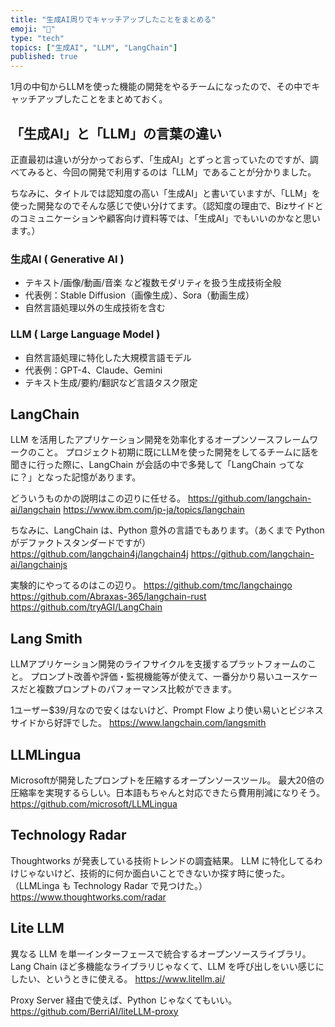 ```yaml
---
title: "生成AI周りでキャッチアップしたことをまとめる"
emoji: "🎉"
type: "tech"
topics: ["生成AI", "LLM", "LangChain"]
published: true
---
```

1月の中旬からLLMを使った機能の開発をやるチームになったので、その中でキャッチアップしたことをまとめておく。

## 「生成AI」と「LLM」の言葉の違い
正直最初は違いが分かっておらず、「生成AI」とずっと言っていたのですが、調べてみると、今回の開発で利用するのは「LLM」であることが分かりました。

ちなみに、タイトルでは認知度の高い「生成AI」と書いていますが、「LLM」を使った開発なのでそんな感じで使い分けてます。（認知度の理由で、Bizサイドとのコミュニケーションや顧客向け資料等では、「生成AI」でもいいのかなと思います。）

### 生成AI ( Generative AI )
- テキスト/画像/動画/音楽 など複数モダリティを扱う生成技術全般
- 代表例：Stable Diffusion（画像生成）、Sora（動画生成）
- 自然言語処理以外の生成技術を含む

### LLM ( Large Language Model )
- 自然言語処理に特化した大規模言語モデル
- 代表例：GPT-4、Claude、Gemini
- テキスト生成/要約/翻訳など言語タスク限定

## LangChain
LLM を活用したアプリケーション開発を効率化するオープンソースフレームワークのこと。
プロジェクト初期に既にLLMを使った開発をしてるチームに話を聞きに行った際に、LangChain が会話の中で多発して「LangChain ってなに？」となった記憶があります。

どういうものかの説明はこの辺りに任せる。
https://github.com/langchain-ai/langchain
https://www.ibm.com/jp-ja/topics/langchain

ちなみに、LangChain は、Python 意外の言語でもあります。（あくまで Python がデファクトスタンダードですが）
https://github.com/langchain4j/langchain4j
https://github.com/langchain-ai/langchainjs

実験的にやってるのはこの辺り。
https://github.com/tmc/langchaingo
https://github.com/Abraxas-365/langchain-rust
https://github.com/tryAGI/LangChain

## Lang Smith
LLMアプリケーション開発のライフサイクルを支援するプラットフォームのこと。
プロンプト改善や評価・監視機能等が使えて、一番分かり易いユースケースだと複数プロンプトのパフォーマンス比較ができます。

1ユーザー$39/月なので安くはないけど、Prompt Flow より使い易いとビジネスサイドから好評でした。
https://www.langchain.com/langsmith

## LLMLingua
Microsoftが開発したプロンプトを圧縮するオープンソースツール。
最大20倍の圧縮率を実現するらしい。日本語もちゃんと対応できたら費用削減になりそう。
https://github.com/microsoft/LLMLingua

## Technology Radar
Thoughtworks が発表している技術トレンドの調査結果。
LLM に特化してるわけじゃないけど、技術的に何か面白いことできないか探す時に使った。（LLMLinga も Technology Radar で見つけた。）
https://www.thoughtworks.com/radar

## Lite LLM
異なる LLM を単一インターフェースで統合するオープンソースライブラリ。
Lang Chain ほど多機能なライブラリじゃなくて、LLM を呼び出しをいい感じにしたい、というときに使える。
https://www.litellm.ai/

Proxy Server 経由で使えば、Python じゃなくてもいい。
https://github.com/BerriAI/liteLLM-proxy